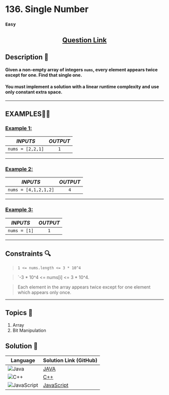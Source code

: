 # 136. Single Number

### `Easy`


<h2 align="center">
<a href="https://leetcode.com/problems/single-number/description/"><strong>Question Link</strong></a>
</h2>


## Description 📑

#### Given a non-empty array of integers `nums`, every element appears twice except for one. Find that single one.

#### You must implement a solution with a linear runtime complexity and use only constant extra space.

---

## **EXAMPLES**💫✨ </br>

<h3>

<ins>**Example 1**:</ins> </br>


| _INPUTS_ | _OUTPUT_ |
| :-----------: | :-----------: |
| `nums = [2,2,1]` | `1` |

</h3>


____
<h3>

<ins>**Example 2**:</ins> </br>

| _INPUTS_ | _OUTPUT_ |
| :-----------: | :-----------: |
| `nums = [4,1,2,1,2]` | `4` |

</h3>


___

<h3>

<ins>**Example 3**:</ins> </br>

| _INPUTS_ | _OUTPUT_ |
| :-----------: | :-----------: |
| `nums = [1]` | `1` |

</h3>

___

## Constraints 🔍

> `1 <= nums.length <= 3 * 10^4`</br>

> `-3 * 10^4 <= nums[i] <= 3 * 10^4. <br>

> Each element in the array appears twice except for one element which appears only once.

___

## Topics 📝

1. Array
2. Bit Manipulation


## Solution 📃

|  Language   |  Solution Link (GitHub) |
| ------------- | ------------- |
|  ![Java](https://img.shields.io/badge/java-%23ED8B00.svg?style=flat&logo=openjdk&logoColor=white)  | [JAVA]() |
|  ![C++](https://img.shields.io/badge/c++-%2300599C.svg?style=plastic&logo=c%2B%2B&logoColor=white)  | [C++]()  |
|  ![JavaScript](https://img.shields.io/badge/javascript-%23323330.svg?style=flat&logo=javascript&logoColor=%23F7DF1E)  | [JavaScript]() |
